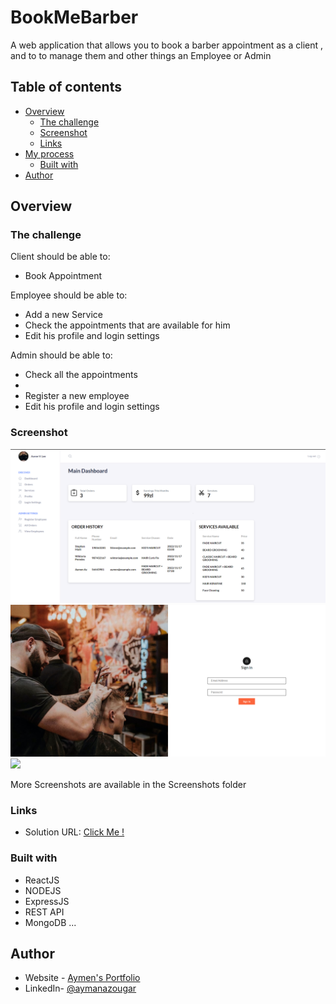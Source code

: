 # BookMeBarber

A web application that allows you to book a barber appointment as a client , and to to manage them and other things an Employee or Admin

## Table of contents

- [Overview](#overview)
  - [The challenge](#the-challenge)
  - [Screenshot](#screenshot)
  - [Links](#links)
- [My process](#my-process)
  - [Built with](#built-with)
- [Author](#author)

## Overview

### The challenge

Client should be able to:

- Book Appointment

Employee should be able to:

- Add a new Service
- Check the appointments that are available for him
- Edit his profile and login settings

Admin should be able to:

- Check all the appointments
-
- Register a new employee
- Edit his profile and login settings

### Screenshot

![](./screenshots/mainDashb%20oard.png)
![](./screenshots/loginPage.png)
![](./screenshots?/dashboard.png)

More Screenshots are available in the Screenshots folder

### Links

- Solution URL: [Click Me !](https://github.com/aymendev1/BookMeBarber-App)

### Built with

- ReactJS
- NODEJS
- ExpressJS
- REST API
- MongoDB ...

## Author

- Website - [Aymen's Portfolio](https://www.your-site.com)
- LinkedIn- [@aymanazougar](https://www.linkedin.com/in/aymanazougar/)
